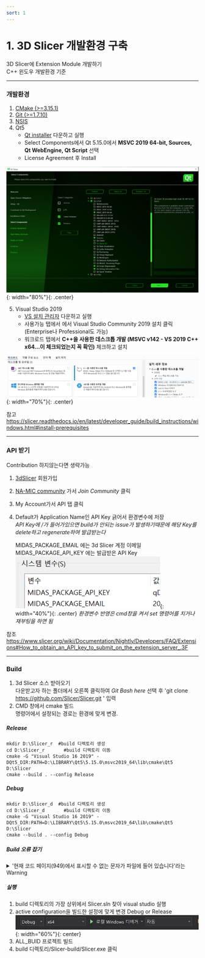 ```yaml
---
sort: 1
---  
```

# 1. 3D Slicer 개발환경 구축

3D Slicer에 Extension Module 개발하기  
C++ 윈도우 개발환경 기준   

---
### 개발환경 

 1. [CMake (>=3.15.1)](https://cmake.org/download/)  
 2. [Git (>=1.7.10)](https://git-scm.com/download/win)  
 3. [NSIS](https://nsis.sourceforge.io/Download)  
 4. Qt5
    - [Qt installer](https://www.qt.io/download-qt-installer) 다운하고 실행  
    - Select Components에서 Qt 5.15.0에서 __MSVC 2019 64-bit, Sources, Qt WebEngine, Qt Script__ 선택  
    - License Agreement 후 Install  
	
![Qt5_15](/assets/images/tab_develope/3DSlicer/file1/Qt5_15.PNG){: width="80%"}{: .center}
	
 5. Visual Studio 2019
    - [VS 설치 관리자](https://visualstudio.microsoft.com/ko/downloads/) 다운하고 실행
    - 사용가능 탭에서 에서 Visual Studio Community 2019 설치 클릭 (Enterprise나 Professional도 가능)  
    - 워크로드 탭에서 __C++을 사용한 데스크톱 개발 (MSVC v142 - VS 2019 C++ x64...이 체크되었는지 꼭 확인)__ 체크하고 설치  

![vs2019](/assets/images/tab_develope/3DSlicer/file1/vs2019.PNG){: width="70%"}{: .center}  
    
참고 https://slicer.readthedocs.io/en/latest/developer_guide/build_instructions/windows.html#install-prerequisites      

---
### API 받기  
Contribution 하지않는다면 생략가능    
  
1. [3dSlicer](http://slicer.kitware.com) 회원가입  
2. [NA-MIC community](https://slicer.kitware.com/midas3/community/23) 가서 _Join Community_ 클릭
3. My Account가서 API 탭 클릭
4. Default가 Application Name인 API Key 긁어서 환경변수에 저장  
   _API Key에 /가 들어가있으면 build가 안되는 issue가 발생하기때문에 해당 Key를 delete하고 regenerate하여 발급받는다_
   
   MIDAS_PACKAGE_EMAIL 에는 3d Slicer 계정 이메일  
   MIDAS_PACKAGE_API_KEY 에는 발급받은 API Key  
![vs2019](/assets/images/tab_develope/3DSlicer/file1/sysPATH.PNG){: width="40%"}{: .center} 
  _환경변수 반영은 cmd창을 켜서 set 명령어를 치거나 재부팅을 하면 됨_

참조 https://www.slicer.org/wiki/Documentation/Nightly/Developers/FAQ/Extensions#How_to_obtain_an_API_key_to_submit_on_the_extension_server_.3F  

---
### Build  

1. 3d Slicer 소스 받아오기  
  다운받고자 하는 폴더에서 오른쪽 클릭하여 _Git Bash here_ 선택 후
  \'git clone https://github.com/Slicer/Slicer.git \' 입력  
2. CMD 창에서 cmake 빌드  
   명령어에서 설정되는 경로는 환경에 맞게 변경.  
   
##### Release
```
mkdir D:\Slicer_r  #build 디렉토리 생성
cd D:\Slicer_r       #build 디렉토리 이동
cmake -G "Visual Studio 16 2019" -DQt5_DIR:PATH=D:\LIBRARY\Qt5\5.15.0\msvc2019_64\lib\cmake\Qt5 D:\Slicer
cmake --build . --config Release
``` 
##### Debug 
```
mkdir D:\Slicer_d  #build 디렉토리 생성
cd D:\Slicer_d       #build 디렉토리 이동
cmake -G "Visual Studio 16 2019" -DQt5_DIR:PATH=D:\LIBRARY\Qt5\5.15.0\msvc2019_64\lib\cmake\Qt5 D:\Slicer
cmake --build . --config Debug  
```   

##### Build 오류 잡기
<details>
<summary>'현재 코드 페이지(949)에서 표시할 수 없는 문자가 파일에 들어 있습니다'라는 Warning</summary>
<div markdown="1">

LibArchive 빌드시 발생한다.
```
1>Performing build step for 'LibArchive'
1>.NET Framework용 Microsoft (R) Build Engine 버전 16.9.0+5e4b48a27
1>Copyright (C) Microsoft Corporation. All rights reserved.
1>
1>  archive_read_support_format_rar5.c
1>D:\slicer_project\R\LibArchive\libarchive\archive_read_support_format_rar5.c(1,1): error C2220: 다음 경고는 오류로 처리됩니다. [D:\slicer_project\R\LibArchive-build\libarchive\archive.vcxproj]
1>D:\slicer_project\R\LibArchive\libarchive\archive_read_support_format_rar5.c(1,1): warning C4819: 현재 코드 페이지(949)에서 표시할 수 없는 문자가 파일에 들어 있습니다. 데이터가 손실되지 않게 하려면 해당 파일을 유니코드 형식으로 저장하십시오. [D:\slicer_project\R\LibArchive-build\libarchive\archive.vcxproj]
1>  archive_read_support_format_rar5.c
1>D:\slicer_project\R\LibArchive\libarchive\archive_read_support_format_rar5.c(1,1): error C2220: 다음 경고는 오류로 처리됩니다. [D:\slicer_project\R\LibArchive-build\libarchive\archive_static.vcxproj]
1>D:\slicer_project\R\LibArchive\libarchive\archive_read_support_format_rar5.c(1,1): warning C4819: 현재 코드 페이지(949)에서 표시할 수 없는 문자가 파일에 들어 있습니다. 데이터가 손실되지 않게 하려면 해당 파일을 유니코드 형식으로 저장하십시오. [D:\slicer_project\R\LibArchive-build\libarchive\archive_static.vcxproj]
1>C:\Program Files (x86)\Microsoft Visual Studio\2019\Community\MSBuild\Microsoft\VC\v160\Microsoft.CppCommon.targets(240,5): error MSB8066: 'D:\slicer_project\R\CMakeFiles\d3e05790d5571be296b79644510db7e9\LibArchive-update.rule;D:\slicer_project\R\CMakeFiles\d3e05790d5571be296b79644510db7e9\LibArchive-patch.rule;D:\slicer_project\R\CMakeFiles\d3e05790d5571be296b79644510db7e9\LibArchive-configure.rule;D:\slicer_project\R\CMakeFiles\d3e05790d5571be296b79644510db7e9\LibArchive-build.rule;D:\slicer_project\R\CMakeFiles\d3e05790d5571be296b79644510db7e9\LibArchive-install.rule;D:\slicer_project\R\CMakeFiles\0f2b6fa69dbe7f10a9e4fca2cb61ccc8\LibArchive-complete.rule;D:\slicer_project\R\CMakeFiles\0eb6138ddcf6b35e00202fe39c2a0f3a\LibArchive.rule'에 대한 사용자 지정 빌드가 종료되었습니다(코드 1).
1>"LibArchive.vcxproj" 프로젝트를 빌드했습니다. - 실패
```   
__해결법__
build 디렉토리\LibArchive\libarchive\archive_read_support_format_rar5.c 에서 주석의 이모티콘 때문에 생긴 에러로, 한글판 Visual Studio를 사용하면 종종 주석에서 한글이나 이모티콘을 인코딩하지 못한다. 사실 인코딩 방식이 환경에 따라 달라질 수 있기 때문에 모든 소스파일엔 주석일지라도 영어만 쓰는게 좋다.  

단순하게 74번째 코드를 삭제하는 방법으로 해결할 수 있다.     

동일한 에러가 계속난다면, 해당파일을   
Visual Studio로 열고, 해당 파일을 다른 이름으로 파일 저장하기 > 저장 드롭다운 > 고급저장 옵션 > 인코딩을 유니코드 -코드 페이지 1200로 변경하여 저장하면된다.   








</div>
</details>







##### 실행  
1. build 디렉토리의 가장 상위에서 Slicer.sln 찾아 visual studio 실행
2. active configuration을 빌드한 설정에 맞게 변경 Debug or Release
![active_build](/assets/images/tab_develope/3DSlicer/file1/active_build.PNG){: width="60%"}{: center}  
3. ALL_BUID 프로젝트 빌드
4. build 디렉토리/Slicer-build/Slicer.exe 클릭  

